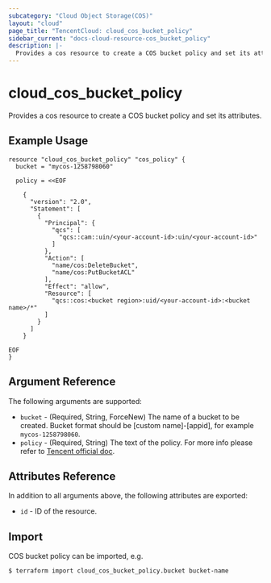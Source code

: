```yaml
---
subcategory: "Cloud Object Storage(COS)"
layout: "cloud"
page_title: "TencentCloud: cloud_cos_bucket_policy"
sidebar_current: "docs-cloud-resource-cos_bucket_policy"
description: |-
  Provides a cos resource to create a COS bucket policy and set its attributes.
---
```


# cloud_cos_bucket_policy

Provides a cos resource to create a COS bucket policy and set its attributes.

## Example Usage

```hcl
resource "cloud_cos_bucket_policy" "cos_policy" {
  bucket = "mycos-1258798060"

  policy = <<EOF

	{
	  "version": "2.0",
	  "Statement": [
	    {
	      "Principal": {
	        "qcs": [
	          "qcs::cam::uin/<your-account-id>:uin/<your-account-id>"
	        ]
	      },
	      "Action": [
	        "name/cos:DeleteBucket",
	        "name/cos:PutBucketACL"
	      ],
	      "Effect": "allow",
	      "Resource": [
	        "qcs::cos:<bucket region>:uid/<your-account-id>:<bucket name>/*"
	      ]
	    }
	  ]
	}

EOF
}
```

## Argument Reference

The following arguments are supported:

* `bucket` - (Required, String, ForceNew) The name of a bucket to be created. Bucket format should be [custom name]-[appid], for example `mycos-1258798060`.
* `policy` - (Required, String) The text of the policy. For more info please refer to [Tencent official doc](https://intl.cloud.tencent.com/document/product/436/18023).

## Attributes Reference

In addition to all arguments above, the following attributes are exported:

* `id` - ID of the resource.



## Import

COS bucket policy can be imported, e.g.

```
$ terraform import cloud_cos_bucket_policy.bucket bucket-name
```

